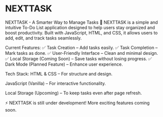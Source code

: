 # NEXTTASK
NEXTTASK - A Smarter Way to Manage Tasks 🚀
NEXTTASK is a simple and intuitive To-Do List application designed to help users stay organized and boost productivity. Built with JavaScript, HTML, and CSS, it allows users to add, edit, and track tasks seamlessly.

Current Features:
✅ Task Creation – Add tasks easily.
✅ Task Completion – Mark tasks as done.
✅ User-Friendly Interface – Clean and minimal design.
✅ Local Storage (Coming Soon) – Save tasks without losing progress.
✅ Dark Mode (Planned Feature) – Enhance user experience.

Tech Stack:
HTML & CSS – For structure and design.

JavaScript (Vanilla) – For interactive functionality.

Local Storage (Upcoming) – To keep tasks even after page refresh.

⚡ NEXTTASK is still under development! More exciting features coming soon.
